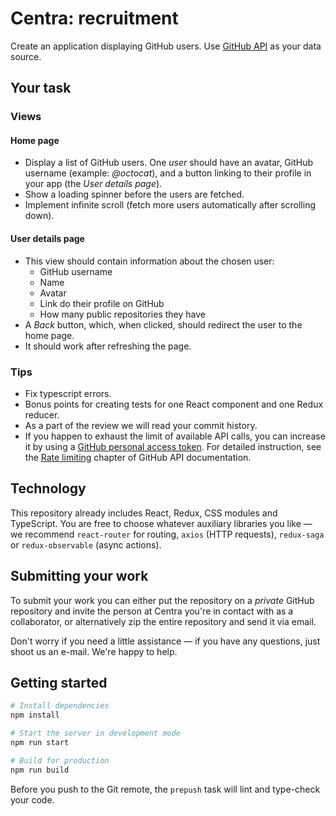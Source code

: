 # Centra: recruitment

Create an application displaying GitHub users. Use [GitHub API](https://developer.github.com/v3/) as your data source.

## Your task

### Views

#### Home page

- Display a list of GitHub users. One _user_ should have an avatar, GitHub username (example: _@octocat_), and a button linking to their profile in your app (the _User details page_).
- Show a loading spinner before the users are fetched.
- Implement infinite scroll (fetch more users automatically after scrolling down).

#### User details page

- This view should contain information about the chosen user:
  - GitHub username
  - Name
  - Avatar
  - Link do their profile on GitHub
  - How many public repositories they have
- A _Back_ button, which, when clicked, should redirect the user to the home page.
- It should work after refreshing the page.

### Tips

- Fix typescript errors.
- Bonus points for creating tests for one React component and one Redux reducer.
- As a part of the review we will read your commit history.
- If you happen to exhaust the limit of available API calls, you can increase it by using a [GitHub personal access token](https://github.com/settings/tokens). For detailed instruction, see the [Rate limiting](https://developer.github.com/v3/#rate-limiting) chapter of GitHub API documentation.

## Technology

This repository already includes React, Redux, CSS modules and TypeScript. You are free to choose whatever auxiliary libraries you like — we recommend `react-router` for routing, `axios` (HTTP requests), `redux-saga` or `redux-observable` (async actions).

## Submitting your work

To submit your work you can either put the repository on a _private_ GitHub repository and invite the person at Centra you're in contact with as a collaborator, or alternatively zip the entire repository and send it via email.

Don't worry if you need a little assistance — if you have any questions, just shoot us an e-mail. We're happy to help.

## Getting started

```bash
# Install dependencies
npm install

# Start the server in development mode
npm run start

# Build for production
npm run build
```

Before you push to the Git remote, the `prepush` task will lint and type-check your code.
